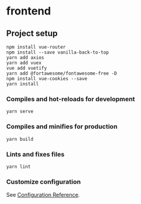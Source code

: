 # frontend

## Project setup
```
npm install vue-router
npm install --save vanilla-back-to-top
yarn add axios
yarn add vuex
vue add vuetify
yarn add @fortawesome/fontawesome-free -D
npm install vue-cookies --save
yarn install
```

### Compiles and hot-reloads for development
```
yarn serve
```

### Compiles and minifies for production
```
yarn build
```

### Lints and fixes files
```
yarn lint
```

### Customize configuration
See [Configuration Reference](https://cli.vuejs.org/config/).
